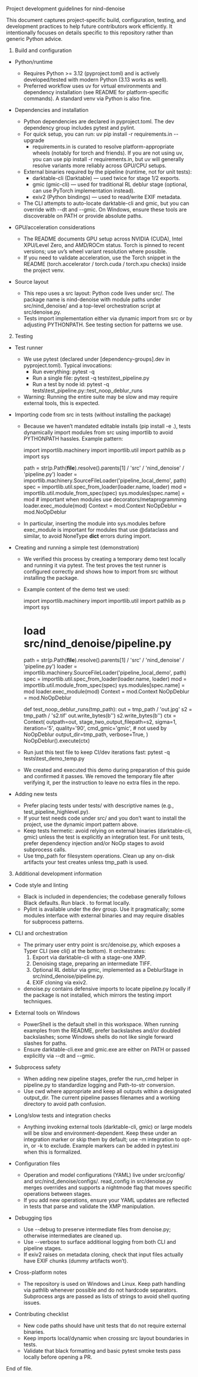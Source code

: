 Project development guidelines for nind-denoise

This document captures project-specific build, configuration, testing, and development practices to help future contributors work efficiently. It intentionally focuses on details specific to this repository rather than generic Python advice.

1) Build and configuration

- Python/runtime
  - Requires Python >= 3.12 (pyproject.toml) and is actively developed/tested with modern Python (3.13 works as well).
  - Preferred workflow uses uv for virtual environments and dependency installation (see README for platform-specific commands). A standard venv via Python is also fine.

- Dependencies and installation
  - Python dependencies are declared in pyproject.toml. The dev dependency group includes pytest and pylint.
  - For quick setup, you can run: uv pip install -r requirements.in --upgrade
    - requirements.in is curated to resolve platform-appropriate wheels (notably for torch and friends). If you are not using uv, you can use pip install -r requirements.in, but uv will generally resolve variants more reliably across GPU/CPU setups.
  - External binaries required by the pipeline (runtime, not for unit tests):
    - darktable-cli (Darktable) — used twice for stage 1/2 exports.
    - gmic (gmic-cli) — used for traditional RL deblur stage (optional, can use PyTorch implementation instead).
    - exiv2 (Python bindings) — used to read/write EXIF metadata.
  - The CLI attempts to auto-locate darktable-cli and gmic, but you can override with --dt and --gmic. On Windows, ensure these tools are discoverable on PATH or provide absolute paths.

- GPU/acceleration considerations
  - The README documents GPU setup across NVIDIA (CUDA), Intel XPU/Level Zero, and AMD/ROCm status. Torch is pinned to recent versions; use uv’s wheel variant resolution where possible.
  - If you need to validate acceleration, use the Torch snippet in the README (torch.accelerator / torch.cuda / torch.xpu checks) inside the project venv.

- Source layout
  - This repo uses a src layout: Python code lives under src/. The package name is nind-denoise with module paths under src/nind_denoise/ and a top-level orchestration script at src/denoise.py.
  - Tests import implementation either via dynamic import from src or by adjusting PYTHONPATH. See testing section for patterns we use.

2) Testing

- Test runner
  - We use pytest (declared under [dependency-groups].dev in pyproject.toml). Typical invocations:
    - Run everything: pytest -q
    - Run a single file: pytest -q tests\test_pipeline.py
    - Run a test by node id: pytest -q tests\test_pipeline.py::test_noop_deblur_runs
  - Warning: Running the entire suite may be slow and may require external tools, this is expected.

- Importing code from src in tests (without installing the package)
  - Because we haven’t mandated editable installs (pip install -e .), tests dynamically import modules from src using importlib to avoid PYTHONPATH hassles. Example pattern:
    
    import importlib.machinery
    import importlib.util
    import pathlib as p
    import sys

    path = str(p.Path(__file__).resolve().parents[1] / 'src' / 'nind_denoise' / 'pipeline.py')
    loader = importlib.machinery.SourceFileLoader('pipeline_local_demo', path)
    spec = importlib.util.spec_from_loader(loader.name, loader)
    mod = importlib.util.module_from_spec(spec)
    sys.modules[spec.name] = mod  # important when modules use decorators/metaprogramming
    loader.exec_module(mod)
    Context = mod.Context
    NoOpDeblur = mod.NoOpDeblur

  - In particular, inserting the module into sys.modules before exec_module is important for modules that use @dataclass and similar, to avoid NoneType __dict__ errors during import.

- Creating and running a simple test (demonstration)
  - We verified this process by creating a temporary demo test locally and running it via pytest. The test proves the test runner is configured correctly and shows how to import from src without installing the package.
  - Example content of the demo test we used:

    import importlib.machinery
    import importlib.util
    import pathlib as p
    import sys

    # load src/nind_denoise/pipeline.py
    path = str(p.Path(__file__).resolve().parents[1] / 'src' / 'nind_denoise' / 'pipeline.py')
    loader = importlib.machinery.SourceFileLoader('pipeline_local_demo', path)
    spec = importlib.util.spec_from_loader(loader.name, loader)
    mod = importlib.util.module_from_spec(spec)
    sys.modules[spec.name] = mod
    loader.exec_module(mod)
    Context = mod.Context
    NoOpDeblur = mod.NoOpDeblur

    def test_noop_deblur_runs(tmp_path):
        out = tmp_path / 'out.jpg'
        s2 = tmp_path / 's2.tif'
        out.write_bytes(b'')
        s2.write_bytes(b'')
        ctx = Context(
            outpath=out,
            stage_two_output_filepath=s2,
            sigma=1,
            iteration='5',
            quality='90',
            cmd_gmic='gmic',  # not used by NoOpDeblur
            output_dir=tmp_path,
            verbose=True,
        )
        NoOpDeblur().execute(ctx)

  - Run just this test file to keep CI/dev iterations fast:
    pytest -q tests\test_demo_temp.py

  - We created and executed this demo during preparation of this guide and confirmed it passes. We removed the temporary file after verifying it, per the instruction to leave no extra files in the repo.

- Adding new tests
  - Prefer placing tests under tests/ with descriptive names (e.g., test_pipeline_highlevel.py).
  - If your test needs code under src/ and you don’t want to install the project, use the dynamic import pattern above.
  - Keep tests hermetic: avoid relying on external binaries (darktable-cli, gmic) unless the test is explicitly an integration test. For unit tests, prefer dependency injection and/or NoOp stages to avoid subprocess calls.
  - Use tmp_path for filesystem operations. Clean up any on-disk artifacts your test creates unless tmp_path is used.


3) Additional development information

- Code style and linting
  - Black is included in dependencies; the codebase generally follows Black defaults. Run black . to format locally.
  - Pylint is available under the dev group. Use it pragmatically; some modules interface with external binaries and may require disables for subprocess patterns.

- CLI and orchestration
  - The primary user entry point is src/denoise.py, which exposes a Typer CLI (see cli() at the bottom). It orchestrates:
    1) Export via darktable-cli with a stage-one XMP.
    2) Denoising stage, preparing an intermediate TIFF.
    3) Optional RL deblur via gmic, implemented as a DeblurStage in src/nind_denoise/pipeline.py.
    4) EXIF cloning via exiv2.
  - denoise.py contains defensive imports to locate pipeline.py locally if the package is not installed, which mirrors the testing import techniques.

- External tools on Windows
  - PowerShell is the default shell in this workspace. When running examples from the README, prefer backslashes and/or doubled backslashes; some Windows shells do not like single forward slashes for paths.
  - Ensure darktable-cli.exe and gmic.exe are either on PATH or passed explicitly via --dt and --gmic.

- Subprocess safety
  - When adding new pipeline stages, prefer the run_cmd helper in pipeline.py to standardize logging and Path-to-str conversion.
  - Use cwd where appropriate and keep all outputs within a designated output_dir. The current pipeline passes filenames and a working directory to avoid path confusion.

- Long/slow tests and integration checks
  - Anything invoking external tools (darktable-cli, gmic) or large models will be slow and environment-dependent. Keep these under an integration marker or skip them by default; use -m integration to opt-in, or -k to exclude. Example markers can be added in pytest.ini when this is formalized.

- Configuration files
  - Operation and model configurations (YAML) live under src/config/ and src/nind_denoise/configs/. read_config in src/denoise.py merges overrides and supports a nightmode flag that moves specific operations between stages.
  - If you add new operations, ensure your YAML updates are reflected in tests that parse and validate the XMP manipulation.

- Debugging tips
  - Use --debug to preserve intermediate files from denoise.py; otherwise intermediates are cleaned up.
  - Use --verbose to surface additional logging from both CLI and pipeline stages.
  - If exiv2 raises on metadata cloning, check that input files actually have EXIF chunks (dummy artifacts won’t).

- Cross-platform notes
  - The repository is used on Windows and Linux. Keep path handling via pathlib whenever possible and do not hardcode separators. Subprocess args are passed as lists of strings to avoid shell quoting issues.

- Contributing checklist
  - New code paths should have unit tests that do not require external binaries.
  - Keep imports local/dynamic when crossing src layout boundaries in tests.
  - Validate that black formatting and basic pytest smoke tests pass locally before opening a PR.

End of file.
